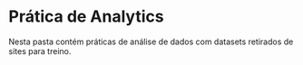 # Prática de Analytics

Nesta pasta contém práticas de análise de dados com datasets retirados de sites para treino.